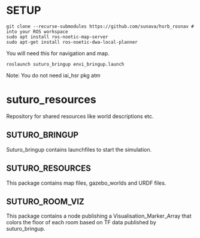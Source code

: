 # SETUP
```
git clone --recurse-submodules https://github.com/sunava/hsrb_rosnav # into your ROS workspace
sudo apt install ros-noetic-map-server
sudo apt-get install ros-noetic-dwa-local-planner

```
You will need this for navigation and map.

```
roslaunch suturo_bringup envi_bringup.launch
```
Note: You do not need iai_hsr pkg atm 

# suturo_resources
Repository for shared resources like world descriptions etc.

## SUTURO_BRINGUP
Suturo_bringup contains launchfiles to start the simulation.

## SUTURO_RESOURCES
This package contains map files, gazebo_worlds and URDF files.

## SUTURO_ROOM_VIZ
This package contains a node publishing a Visualisation_Marker_Array that colors the floor of each room based on TF data published by suturo_bringup.
